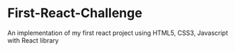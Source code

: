 # First-React-Challenge
An implementation of my first react project using HTML5, CSS3, Javascript with React library
